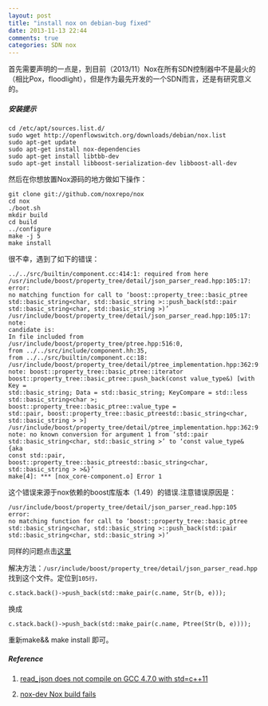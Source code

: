 ```yaml
---
layout: post
title: "install nox on debian-bug fixed"
date: 2013-11-13 22:44
comments: true
categories: SDN nox
---
```


首先需要声明的一点是，到目前（2013/11）Nox在所有SDN控制器中不是最火的（相比Pox，floodlight），但是作为最先开发的一个SDN而言，还是有研究意义的。

<!--more-->

##### 安装提示

```
cd /etc/apt/sources.list.d/
sudo wget http://openflowswitch.org/downloads/debian/nox.list
sudo apt-get update
sudo apt-get install nox-dependencies
sudo apt-get install libtbb-dev
sudo apt-get install libboost-serialization-dev libboost-all-dev
```

然后在你想放置Nox源码的地方做如下操作：

```
git clone git://github.com/noxrepo/nox
cd nox
./boot.sh
mkdir build
cd build
../configure
make -j 5
make install
```

很不幸，遇到了如下的错误：

```
../../src/builtin/component.cc:414:1: required from here
/usr/include/boost/property_tree/detail/json_parser_read.hpp:105:17: error:
no matching function for call to ‘boost::property_tree::basic_ptree
std::basic_string<char, std::basic_string >::push_back(std::pair
std::basic_string<char, std::basic_string >)’
/usr/include/boost/property_tree/detail/json_parser_read.hpp:105:17: note:
candidate is:
In file included from /usr/include/boost/property_tree/ptree.hpp:516:0,
from ../../src/include/component.hh:35,
from ../../src/builtin/component.cc:18:
/usr/include/boost/property_tree/detail/ptree_implementation.hpp:362:9:
note: boost::property_tree::basic_ptree::iterator
boost::property_tree::basic_ptree::push_back(const value_type&) [with Key =
std::basic_string; Data = std::basic_string; KeyCompare = std::less
std::basic_string<char >; boost::property_tree::basic_ptree::value_type =
std::pair, boost::property_tree::basic_ptreestd::basic_string<char,
std::basic_string > >]
/usr/include/boost/property_tree/detail/ptree_implementation.hpp:362:9:
note: no known conversion for argument 1 from ‘std::pair
std::basic_string<char, std::basic_string >’ to ‘const value_type& {aka
const std::pair, boost::property_tree::basic_ptreestd::basic_string<char,
std::basic_string > >&}’
make[4]: *** [nox_core-component.o] Error 1
```

这个错误来源于nox依赖的boost库版本（1.49）的错误.注意错误原因是：

```
/usr/include/boost/property_tree/detail/json_parser_read.hpp:105
error:
no matching function for call to ‘boost::property_tree::basic_ptree
std::basic_string<char, std::basic_string >::push_back(std::pair
std::basic_string<char, std::basic_string >)’
```

同样的问题点击[这里](http://lists.noxrepo.org/pipermail/nox-dev-noxrepo.org/2013-February/000668.html '[nox-dev] Nox build fails')

解决方法：`/usr/include/boost/property_tree/detail/json_parser_read.hpp`找到这个文件。定位到`105行，`

```
c.stack.back()->push_back(std::make_pair(c.name, Str(b, e)));
```

换成

```
c.stack.back()->push_back(std::make_pair(c.name, Ptree(Str(b, e))));
```

重新make&& make install 即可。

##### Reference

1. [read_json does not compile on GCC 4.7.0 with std=c++11](https://svn.boost.org/trac/boost/ticket/6785)

2. [nox-dev Nox build fails](http://lists.noxrepo.org/pipermail/nox-dev-noxrepo.org/2013-February/000668.html)
